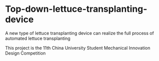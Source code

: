 # Top-down-lettuce-transplanting-device
A new type of lettuce transplanting device can realize the full process of automated lettuce transplanting

This project is the 11th China University Student Mechanical Innovation Design Competition
